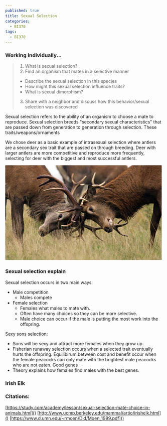 ```yaml
---
published: true
title: Sexual Selection
categories:
  - BI370
tags:
  - BI370
---
```



### Working Individually...
>1. What is sexual selection?
>2. Find an organism that mates in a selective manner
>	* Describe the sexual selection in this species
>	* How might this sexual selection influence traits?
>	* What is sexual dimorphism?
>3. Share with a neighbor and discuss how this behavior/sexual selection was discovered


Sexual selection refers to the ability of an organism to choose a mate to reproduce. Sexual selection breeds "secondary sexual characteristics" that are passed down from generation to generation through selection. These traits/weapons/ornaments

We chose deer as a basic example of intrasexual selection where antlers are a secondary sex trait that are passed on through breeding. Deer with larger antlers are more competitive and reproduce more frequently, selecting for deer with the biggest and most successful antlers.

![deer.jpg](/_posts/deer.jpg)


### Sexual selection explain
Sexual selection occurs in two main ways: 
- Male competition
	* Males compete
- Female selection
	* Females what males to mate with.
    * Often have many choices so they can be more selective.
    * Male choice can occur if the male is putting the most work into the offspring.


Sexy sons selection:
- Sons will be sexy and attract more females when they grow up.
- Fisherian runaway selection occurs when a selected trait eventually hurts the offspring. Equilibirum between cost and benefit occur when the female peacocks can only mate with the brightest male peacocks who are not eaten.
Good genes 
- Theory explains how females find males with the best genes.

### Irish Elk








### Citations:

[https://study.com/academy/lesson/sexual-selection-mate-choice-in-animals.html]()
[http://www.ucmp.berkeley.edu/mammal/artio/irishelk.html]()
[https://www.d.umn.edu/~rmoen/Dld/Moen_1999.pdf]()
